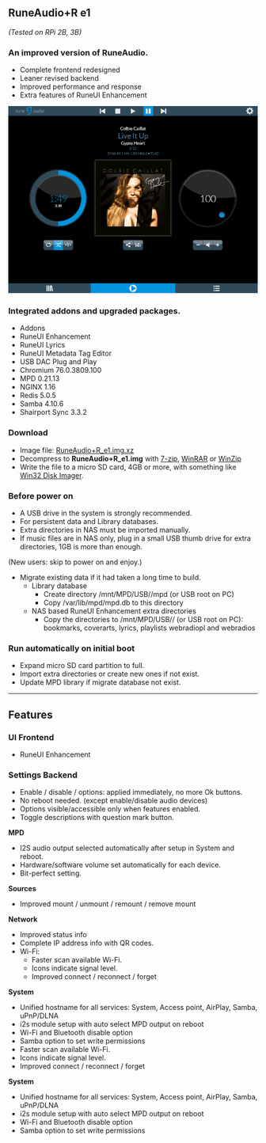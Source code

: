 RuneAudio+R e1
---
*(Tested on RPi 2B, 3B)*

### An improved version of RuneAudio.
- Complete frontend redesigned
- Leaner revised backend
- Improved performance and response
- Extra features of RuneUI Enhancement

![playback](https://github.com/rern/_assets/raw/master/RuneUI_enhancement/xtreme/playback.gif)

### Integrated addons and upgraded packages.
- Addons
- RuneUI Enhancement
- RuneUI Lyrics
- RuneUI Metadata Tag Editor
- USB DAC Plug and Play
- Chromium 76.0.3809.100
- MPD 0.21.13
- NGINX 1.16
- Redis 5.0.5
- Samba 4.10.6
- Shairport Sync 3.3.2

### Download
- Image file: [RuneAudio+R_e1.img.xz](https://www.mediafire.com/file/kbkxcaap19gkrh8/RuneAudio+R_e1.img.xz/file)
- Decompress to **RuneAudio+R_e1.img** with [7-zip](https://www.7-zip.org/), [WinRAR](https://www.rarlab.com/download.htm) or [WinZip](https://www.winzip.com/win/en/]WinZip)
- Write the file to a micro SD card, 4GB or more, with something like [Win32 Disk Imager](https://sourceforge.net/projects/win32diskimager/).

### Before power on
- A USB drive in the system is strongly recommended.
- For persistent data and Library databases.
- Extra directories in NAS must be imported manually.
- If music files are in NAS only, plug in a small USB thumb drive for extra directories, 1GB is more than enough.

(New users: skip to power on and enjoy.)  
- Migrate existing data if it had taken a long time to build.
	- Library database
		- Create directory /mnt/MPD/USB/<label>/mpd (or USB root on PC)
		- Copy /var/lib/mpd/mpd.db to this directory
	- NAS based RuneUI Enhancement extra directories
		- Copy the directories to /mnt/MPD/USB/<label>/ (or USB root on PC): bookmarks, coverarts, lyrics, playlists webradiopl and webradios
	
### Run automatically on initial boot
- Expand micro SD card partition to full.
- Import extra directories or create new ones if not exist.
- Update MPD library if migrate database not exist.

---
## Features

### UI Frontend
- RuneUI Enhancement

### Settings Backend
- Enable / disable / options: applied immediately, no more Ok buttons.
- No reboot needed. (except enable/disable audio devices)
- Options visible/accessible only when features enabled.
- Toggle descriptions with question mark button.

**MPD**
- I2S audio output selected automatically after setup in System and reboot.
- Hardware/software volume set automatically for each device.
- Bit-perfect setting.

**Sources**
- Improved mount / unmount / remount / remove mount

**Network**
- Improved status info
- Complete IP address info with QR codes.
- Wi-Fi:
	- Faster scan available Wi-Fi.
	- Icons indicate signal level.
	- Improved connect / reconnect / forget
	
**System**
- Unified hostname for all services: System, Access point, AirPlay, Samba, uPnP/DLNA
- i2s module setup with auto select MPD output on reboot
- Wi-Fi and Bluetooth disable option
- Samba option to set write permissions
- Faster scan available Wi-Fi.
- Icons indicate signal level.
- Improved connect / reconnect / forget

**System**
- Unified hostname for all services: System, Access point, AirPlay, Samba, uPnP/DLNA
- i2s module setup with auto select MPD output on reboot
- Wi-Fi and Bluetooth disable option
- Samba option to set write permissions
